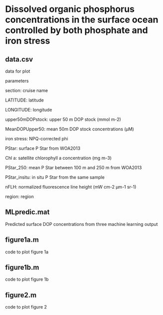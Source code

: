 # Dissolved organic phosphorus concentrations in the surface ocean controlled by both phosphate and iron stress

## data.csv

data for plot

parameters

section: cruise name

LATITUDE: latitude

LONGITUDE: longitude

upper50mDOPstock: upper 50 m DOP stock (mmol m-2)

MeanDOPUpper50: mean 50m DOP stock concentrations (µM)

iron stress: NPQ-corrected phi

PStar: surface P Star from WOA2013

Chl a: satellite chlorophyll a concentration (mg m-3)

PStar_250: mean P Star between 100 m and 250 m from WOA2013

PStar_insitu: in situ P Star from the same sample

nFLH:  normalized fluorescence line height (mW cm-2 µm-1 sr-1)

region: region

## MLpredic.mat

Predicted surface DOP concentrations from three machine learning output

## figure1a.m

code to plot figure 1a

## figure1b.m

code to plot figure 1b

## figure2.m

code to plot figure 2